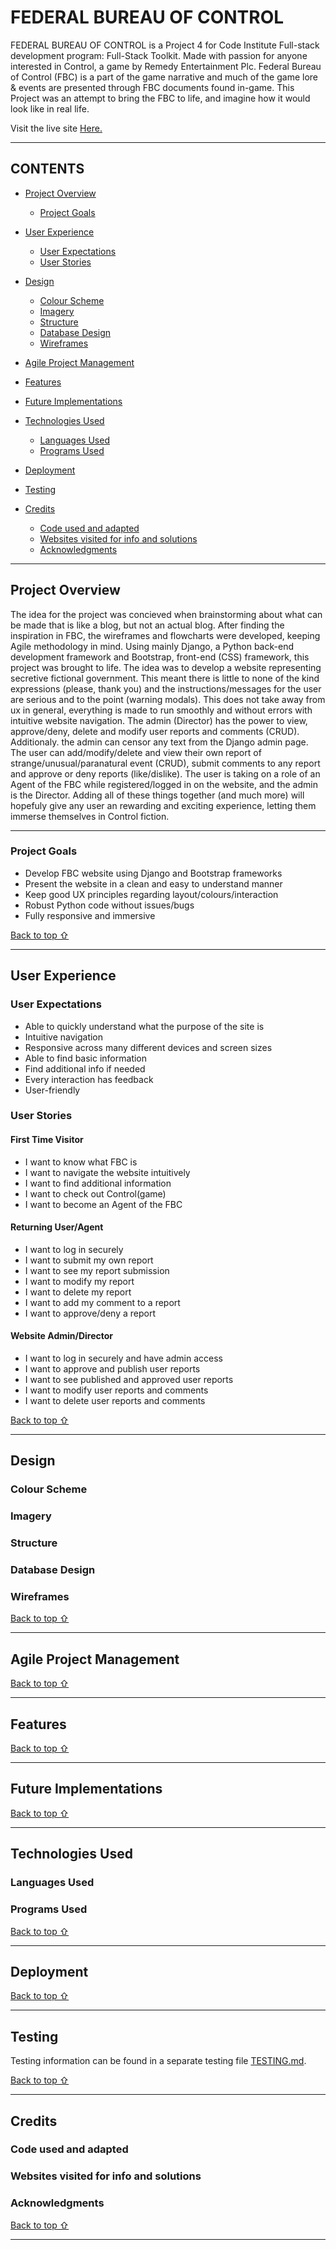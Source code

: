 <!-- Code for readme adapted from author's own project (Portfolio 2),
https://github.com/Boiann/budget-calculator -->

# FEDERAL BUREAU OF CONTROL

FEDERAL BUREAU OF CONTROL is a Project 4 for Code Institute Full-stack development program: Full-Stack Toolkit. Made with passion for anyone interested in Control, a game by Remedy Entertainment Plc. Federal Bureau of Control (FBC) is a part of the game narrative and much of the game lore & events are presented through FBC documents found in-game. This Project was an attempt to bring the FBC to life, and imagine how it would look like in real life.

<!--Am I Responsive image -->

Visit the live site [Here.](https://federal-bureau-of-control.herokuapp.com/ "Link to Federal Bureau pf Control")

---

## CONTENTS

* [Project Overview](#project-overview)
  * [Project Goals](#project-goals)

* [User Experience](#user-experience)
  * [User Expectations](#user-expectations)
  * [User Stories](#user-stories)

* [Design](#design)
  * [Colour Scheme](#colour-scheme)
  * [Imagery](#imagery)
  * [Structure](#structure)
  * [Database Design](#database-design)
  * [Wireframes](#wireframes)

* [Agile Project Management](#agile-project-management)

* [Features](#features)

* [Future Implementations](#future-implementations)

* [Technologies Used](#technologies-used)
  * [Languages Used](#languages-used)
  * [Programs Used](#programs-used)

* [Deployment](#deployment)

* [Testing](#testing)

* [Credits](#credits)
  * [Code used and adapted](#code-used-and-adapted)
  * [Websites visited for info and solutions](#websites-visited-for-info-and-solutions)
  * [Acknowledgments](#acknowledgments)

---

## **Project Overview**

The idea for the project was concieved when brainstorming about what can be made that is like a blog, but not an actual blog. After finding the inspiration in FBC, the wireframes and flowcharts were developed, keeping Agile methodology in mind.
Using mainly Django, a Python back-end development framework and Bootstrap, front-end (CSS) framework, this project was brought to life.
The idea was to develop a website representing secretive fictional government. This meant there is little to none of the kind expressions (please, thank you) and the instructions/messages for the user are serious and to the point (warning modals). This does not take away from ux in general, everything is made to run smoothly and without errors with intuitive website navigation.
The admin (Director) has the power to view, approve/deny, delete and modify user reports and comments (CRUD). Additionaly. the admin can censor any text from the Django admin page.
The user can add/modify/delete and view their own report of strange/unusual/paranatural event (CRUD), submit comments to any report and approve or deny reports (like/dislike). The user is taking on a role of an Agent of the FBC while registered/logged in on the website, and the admin is the Director. 
Adding all of these things together (and much more) will hopefuly give any user an rewarding and exciting experience, letting them immerse themselves in Control fiction.

---

### **Project Goals**

 - Develop FBC website using Django and Bootstrap frameworks
 - Present the website in a clean and easy to understand manner
 - Keep good UX principles regarding layout/colours/interaction
 - Robust Python code without issues/bugs
 - Fully responsive and immersive

[Back to top ⇧](#federal-bureau-of-control)

---

## **User Experience**

### **User Expectations**

 - Able to quickly understand what the purpose of the site is
 - Intuitive navigation
 - Responsive across many different devices and screen sizes
 - Able to find basic information
 - Find additional info if needed
 - Every interaction has feedback
 - User-friendly

### **User Stories**

#### **First Time Visitor**
   - I want to know what FBC is
   - I want to navigate the website intuitively
   - I want to find additional information
   - I want to check out Control(game)
   - I want to become an Agent of the FBC

  #### **Returning User/Agent**
   - I want to log in securely
   - I want to submit my own report
   - I want to see my report submission
   - I want to modify my report
   - I want to delete my report
   - I want to add my comment to a report
   - I want to approve/deny a report

  #### **Website Admin/Director**
   - I want to log in securely and have admin access
   - I want to approve and publish user reports
   - I want to see published and approved user reports
   - I want to modify user reports and comments
   - I want to delete user reports and comments 

[Back to top ⇧](#federal-bureau-of-control)

---

## **Design**

### **Colour Scheme**

<!-- Colour Palette image -->

<!-- Short description -->

### **Imagery**

<!-- images -->

<!-- short description -->

### **Structure**

<!-- Flowchart -->

### **Database Design**

<!-- Description and schema -->
 
### **Wireframes**

<!-- Description and images -->

[Back to top ⇧](#federal-bureau-of-control)

---

## **Agile Project Management**

[Back to top ⇧](#federal-bureau-of-control)

---

## **Features**

<!-- Features images/gifs -->

[Back to top ⇧](#federal-bureau-of-control)

---

## **Future Implementations**

<!-- Description -->

[Back to top ⇧](#federal-bureau-of-control)

---

## **Technologies Used**

### **Languages Used**

### **Programs Used**

[Back to top ⇧](#federal-bureau-of-control)

---

## **Deployment**

[Back to top ⇧](#federal-bureau-of-control)

---

## **Testing**

Testing information can be found in a separate testing file [TESTING.md](/TESTING.md).

[Back to top ⇧](#federal-bureau-of-control)

---

## **Credits**

### **Code used and adapted**

### **Websites visited for info and solutions**

###  **Acknowledgments**

[Back to top ⇧](#federal-bureau-of-control)

***